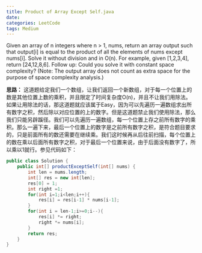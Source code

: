 ```yaml
---
title: Product of Array Except Self.java
date: 
categories: LeetCode
tags: Medium
---
```

Given an array of n integers where n > 1, nums, return an array output such that output[i] is equal to the product of all the elements of nums except nums[i].
Solve it without division and in O(n).
For example, given [1,2,3,4], return [24,12,8,6].
Follow up:
Could you solve it with constant space complexity? (Note: The output array does not count as extra space for the purpose of space complexity analysis.)

<!-- more -->
**思路：**
这道题给定我们一个数组，让我们返回一个新数组，对于每一个位置上的数是其他位置上数的乘积，并且限定了时间复杂度O(n)，并且不让我们用除法。如果让用除法的话，那这道题就应该属于Easy，因为可以先遍历一遍数组求出所有数字之积，然后除以对应位置的上的数字。但是这道题禁止我们使用除法，那么我们只能另辟蹊径。我们可以先遍历一遍数组，每一个位置上存之前所有数字的乘积。那么一遍下来，最后一个位置上的数字是之前所有数字之积，是符合题目要求的，只是前面所有的数还需要在继续乘。我们这时候再从后往前扫描，每个位置上的数在乘以后面所有数字之积，对于最后一个位置来说，由于后面没有数字了，所以乘以1就行。参见代码如下：
``` java
public class Solution {
    public int[] productExceptSelf(int[] nums) {
        int len = nums.length;
		int[] res = new int[len];
		res[0] = 1;
		int right =1;
		for(int i=1;i<len;i++){
			res[i] = res[i-1] * nums[i-1];
		}
		for(int i = len-1;i>=0;i--){
			res[i] *= right;
			right *= nums[i];
		}
		return res;
    }
}
```

